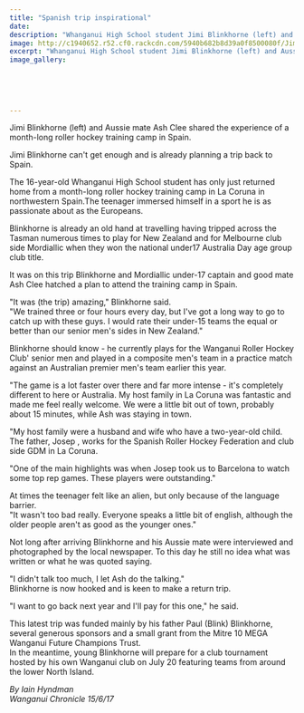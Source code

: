 ```yaml
---
title: "Spanish trip inspirational"
date: 
description: "Whanganui High School student Jimi Blinkhorne (left) and Aussie mate Ash Clee shared the experience of a month-long roller hockey training camp in Spain..."
image: http://c1940652.r52.cf0.rackcdn.com/5940b682b8d39a0f8500080f/Jimi-Blinkhorne-roller-hockey-Chron-14-June.jpg
excerpt: "Whanganui High School student Jimi Blinkhorne (left) and Aussie mate Ash Clee shared the experience of a month-long roller hockey training camp in Spain."
image_gallery:
    
    
    
    
    
---
```


<p><span>Jimi Blinkhorne (left) and Aussie mate Ash Clee shared the experience of a month-long roller hockey training camp in Spain.</span></p>
<p class="element element-paragraph">Jimi Blinkhorne can't get enough and is already planning a trip back to Spain.</p>
<p class="element element-paragraph">The 16-year-old Whanganui High School student has only just returned home from a month-long roller hockey training camp in La Coruna in northwestern Spain.The teenager immersed himself in a sport he is as passionate about as the Europeans.</p>
<p class="element element-paragraph">Blinkhorne is already an old hand at travelling having tripped across the Tasman numerous times to play for New Zealand and for Melbourne club side Mordiallic when they won the national under17 Australia Day age group club title.</p>
<p class="element element-paragraph">It was on this trip Blinkhorne and Mordiallic under-17 captain and good mate Ash Clee hatched a plan to attend the training camp in Spain.</p>
<p class="element element-paragraph">"It was (the trip) amazing," Blinkhorne said.<br />"We trained three or four hours every day, but I've got a long way to go to catch up with these guys. I would rate their under-15 teams the equal or better than our senior men's sides in New Zealand."</p>
<p class="element element-paragraph">Blinkhorne should know - he currently plays for the Wanganui Roller Hockey Club' senior men and played in a composite men's team in a practice match against an Australian premier men's team earlier this year.</p>
<p class="element element-paragraph">"The game is a lot faster over there and far more intense - it's completely different to here or Australia. My host family in La Coruna was fantastic and made me feel really welcome. We were a little bit out of town, probably about 15 minutes, while Ash was staying in town.</p>
<p class="element element-paragraph">"My host family were a husband and wife who have a two-year-old child. The father, Josep , works for the Spanish Roller Hockey Federation and club side GDM in La Coruna.</p>
<p class="element element-paragraph">"One of the main highlights was when Josep took us to Barcelona to watch some top rep games. These players were outstanding."</p>
<p class="element element-paragraph">At times the teenager felt like an alien, but only because of the language barrier.<br />"It wasn't too bad really. Everyone speaks a little bit of english, although the older people aren't as good as the younger ones."</p>
<p class="element element-paragraph">Not long after arriving Blinkhorne and his Aussie mate were interviewed and photographed by the local newspaper. To this day he still no idea what was written or what he was quoted saying.</p>
<p class="element element-paragraph">"I didn't talk too much, I let Ash do the talking."<br />Blinkhorne is now hooked and is keen to make a return trip.</p>
<p class="element element-paragraph">"I want to go back next year and I'll pay for this one," he said.</p>
<p class="element element-paragraph">This latest trip was funded mainly by his father Paul (Blink) Blinkhorne, several generous sponsors and a small grant from the Mitre 10 MEGA Wanganui Future Champions Trust.<br />In the meantime, young Blinkhorne will prepare for a club tournament hosted by his own Wanganui club on July 20 featuring teams from around the lower North Island.</p>
<p class="element element-paragraph"><em>By Iain Hyndman</em><br /><em>Wanganui Chronicle 15/6/17</em></p>

